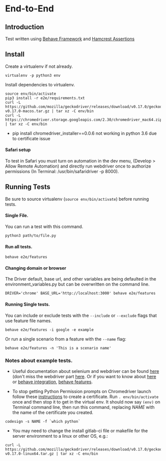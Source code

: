 # End-to-End

## Introduction

Test written using [Behave Framework](http://pythonhosted.org/behave/) and [Hamcrest Assertions](https://github.com/hamcrest/PyHamcrest)

## Install
Create a virtualenv if not already.
```
virtualenv -p python3 env
```
Install dependencies to virtualenv.
```
source env/bin/activate
pip3 install -r e2e/requirements.txt
curl -L https://github.com/mozilla/geckodriver/releases/download/v0.17.0/geckodriver-v0.17.0-macos.tar.gz | tar xz -C env/bin
curl -L https://chromedriver.storage.googleapis.com/2.30/chromedriver_mac64.zip | tar xz -C env/bin
```
* pip install chromedriver_installer==0.0.6 not working in python 3.6 due to certificate issue

#### Safari setup
To test in Safari you must turn on automation in the dev menu, (Develop > Allow Remote Automation) and directly run webdriver once to authorize permissions (In Terminal: /usr/bin/safaridriver -p 8000).

## Running Tests
Be sure to source virtualenv (```source env/bin/activate```) before running tests.

#### Single File.
You can run a test with this command.
```
python3 path/to/file.py
```

#### Run all tests.

```
behave e2e/features
```

#### Changing domain or browser
The Driver default, base url, and other variables are being defaulted in the environment_variables.py but can be overwritten on the command line.
```
DRIVER='chrome' BASE_URL='http://localhost:3000' behave e2e/features
```


#### Running Single tests.
You can include or exclude tests with the ```--include``` or ```--exclude``` flags that use feature file names.
```
behave e2e/features -i google -e example
```
Or run a single scenario from a feature with the ```--name``` flag:
```
behave e2e/features -n 'This is a scenario name'
```


### Notes about example tests.

* Useful documentation about selenium and webdriver can be found [here](http://selenium-python.readthedocs.io/) (don't miss the webdriver part [here](http://selenium-python.readthedocs.io/api.html#locate-elements-by). Or if you want to know about [here](http://www.seleniumhq.org/docs/) or [behave integration](http://behave.readthedocs.io/en/latest/tutorial.html), [behave features](https://pythonhosted.org/behave/gherkin.html#given-when-then-and-but).

* To stop getting Python Permission prompts on Chromedriver launch follow these [instructions](http://bd808.com/blog/2013/10/21/creating-a-self-signed-code-certificate-for-xcode/) to create a certificate. Run `. env/bin/activate` once and then stop it to get in the virtual env. It should now say `(env)` on Terminal command line, then run this command, replacing *NAME* with the name of the certificate you created.
```
codesign -s NAME -f `which python`
```

* You may need to change the install gitlab-ci file or makefile for the server environment to a linux or other OS, e.g.:
```
curl -L https://github.com/mozilla/geckodriver/releases/download/v0.17.0/geckodriver-v0.17.0-linux64.tar.gz | tar xz -C env/bin
```
